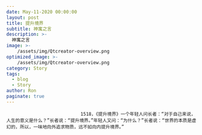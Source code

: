 ```yaml
---
date: May-11-2020 00:00:00
layout: post
title: 提升境界
subtitle: 神寓之言
description: >-
  神寓之言
image: >-
    /assets/img/Qtcreator-overview.png
optimized_image: >-
    /assets/img/Qtcreator-overview.png
category: Story
tags:
  - blog
  - Story
author: Ron
paginate: true
---
```


							　　1518，《提升境界》一个年轻人问长者：“对于自己来说，人生的意义是什么？”长者说：“提升境界。”年轻人又问：“为什么？”长者说：“世界的本质是虚幻的，所以，一味地向外追求物质，远不如向内提升境界。”
							
							
						